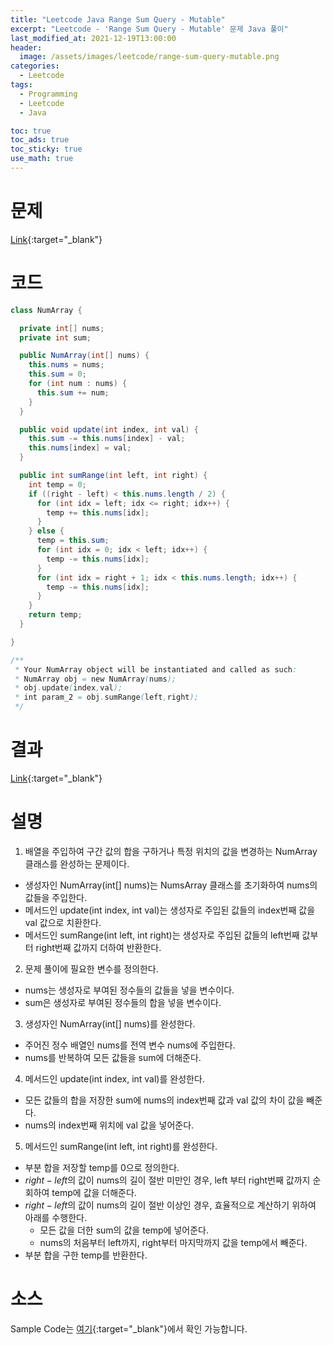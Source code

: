 ```yaml
---
title: "Leetcode Java Range Sum Query - Mutable"
excerpt: "Leetcode - 'Range Sum Query - Mutable' 문제 Java 풀이"
last_modified_at: 2021-12-19T13:00:00
header:
  image: /assets/images/leetcode/range-sum-query-mutable.png
categories:
  - Leetcode
tags:
  - Programming
  - Leetcode
  - Java

toc: true
toc_ads: true
toc_sticky: true
use_math: true
---
```

# 문제
[Link](https://leetcode.com/problems/range-sum-query-mutable/){:target="_blank"}

# 코드
```java
class NumArray {

  private int[] nums;
  private int sum;

  public NumArray(int[] nums) {
    this.nums = nums;
    this.sum = 0;
    for (int num : nums) {
      this.sum += num;
    }
  }

  public void update(int index, int val) {
    this.sum -= this.nums[index] - val;
    this.nums[index] = val;
  }

  public int sumRange(int left, int right) {
    int temp = 0;
    if ((right - left) < this.nums.length / 2) {
      for (int idx = left; idx <= right; idx++) {
        temp += this.nums[idx];
      }
    } else {
      temp = this.sum;
      for (int idx = 0; idx < left; idx++) {
        temp -= this.nums[idx];
      }
      for (int idx = right + 1; idx < this.nums.length; idx++) {
        temp -= this.nums[idx];
      }
    }
    return temp;
  }

}

/**
 * Your NumArray object will be instantiated and called as such:
 * NumArray obj = new NumArray(nums);
 * obj.update(index,val);
 * int param_2 = obj.sumRange(left,right);
 */
```

# 결과
[Link](https://leetcode.com/submissions/detail/603888213/){:target="_blank"}

# 설명
1. 배열을 주입하여 구간 값의 합을 구하거나 특정 위치의 값을 변경하는 NumArray 클래스를 완성하는 문제이다.
- 생성자인 NumArray(int[] nums)는 NumsArray 클래스를 초기화하여 nums의 값들을 주입한다.
- 메서드인 update(int index, int val)는 생성자로 주입된 값들의 index번째 값을 val 값으로 치환한다.
- 메서드인 sumRange(int left, int right)는 생성자로 주입된 값들의 left번째 값부터 right번째 값까지 더하여 반환한다.

2. 문제 풀이에 필요한 변수를 정의한다.
- nums는 생성자로 부여된 정수들의 값들을 넣을 변수이다.
- sum은 생성자로 부여된 정수들의 합을 넣을 변수이다.

3. 생성자인 NumArray(int[] nums)를 완성한다.
- 주어진 정수 배열인 nums를 전역 변수 nums에 주입한다.
- nums를 반복하여 모든 값들을 sum에 더해준다.

4. 메서드인 update(int index, int val)를 완성한다.
- 모든 값들의 합을 저장한 sum에 nums의 index번째 값과 val 값의 차이 값을 빼준다.
- nums의 index번째 위치에 val 값을 넣어준다.

5. 메서드인 sumRange(int left, int right)를 완성한다.
- 부분 합을 저장할 temp를 0으로 정의한다.
- $right - left$의 값이 nums의 길이 절반 미만인 경우, left 부터 right번째 값까지 순회하여 temp에 값을 더해준다.
- $right - left$의 값이 nums의 길이 절반 이상인 경우, 효율적으로 계산하기 위하여 아래를 수행한다.
  - 모든 값을 더한 sum의 값을 temp에 넣어준다.
  - nums의 처음부터 left까지, right부터 마지막까지 값을 temp에서 빼준다.
- 부분 합을 구한 temp를 반환한다.

# 소스
Sample Code는 [여기](https://github.com/GracefulSoul/leetcode/blob/master/src/main/java/gracefulsoul/problems/RangeSumQuery2DImmutable.java){:target="_blank"}에서 확인 가능합니다.